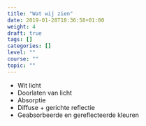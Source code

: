 ```yaml
---
title: "Wat wij zien"
date: 2019-01-28T18:36:58+01:00
weight: 4
draft: true
tags: []
categories: []
level: ""
course: ""
topic: ""
---
```

* Wit licht
* Doorlaten van licht
* Absorptie
* Diffuse + gerichte reflectie
* Geabsorbeerde en gereflecteerde kleuren
